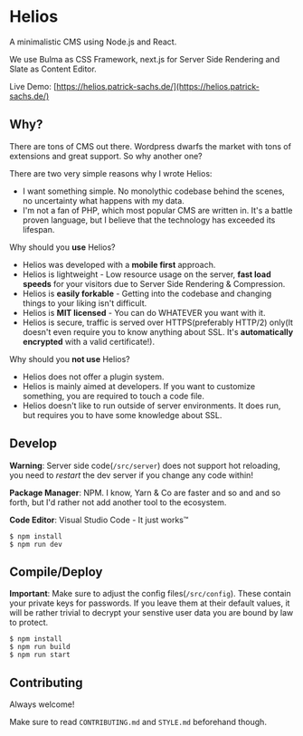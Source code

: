 # Helios

A minimalistic CMS using Node.js and React.

We use Bulma as CSS Framework, next.js for Server Side Rendering and Slate as Content Editor.

Live Demo: [https://helios.patrick-sachs.de/](https://helios.patrick-sachs.de/)

## Why?

There are tons of CMS out there. Wordpress dwarfs the market with tons of extensions and great support. So why another one?

There are two very simple reasons why I wrote Helios:

- I want something simple. No monolythic codebase behind the scenes, no uncertainty what happens with my data.
- I'm not a fan of PHP, which most popular CMS are written in. It's a battle proven language, but I believe that the technology has exceeded its lifespan.

Why should you **use** Helios?

- Helios was developed with a **mobile first** approach.
- Helios is lightweight - Low resource usage on the server, **fast load speeds** for your visitors due to Server Side Rendering & Compression.
- Helios is **easily forkable** - Getting into the codebase and changing things to your liking isn't difficult.
- Helios is **MIT licensed** - You can do WHATEVER you want with it.
- Helios is secure, traffic is served over HTTPS(preferably HTTP/2) only(It doesn't even require you to know anything about SSL. It's **automatically encrypted** with a valid certificate!).

Why should you **not use** Helios?

- Helios does not offer a plugin system.
- Helios is mainly aimed at developers. If you want to customize something, you are required to touch a code file.
- Helios doesn't like to run outside of server environments. It does run, but requires you to have some knowledge about SSL.

## Develop

**Warning**: Server side code(`/src/server`) does not support hot reloading, you need to *restart* the dev server if you change any code within!

**Package Manager**: NPM. I know, Yarn & Co are faster and so and and so forth, but I'd rather not add another tool to the ecosystem.

**Code Editor**: Visual Studio Code - It just works™️

```
$ npm install
$ npm run dev
```

## Compile/Deploy

**Important**: Make sure to adjust the config files(`/src/config`). These contain your private keys for passwords. If you leave them at their default values, it will be rather trivial to decrypt your senstive user data you are bound by law to protect.

```
$ npm install
$ npm run build
$ npm run start
```

## Contributing

Always welcome!

Make sure to read `CONTRIBUTING.md` and `STYLE.md` beforehand though.